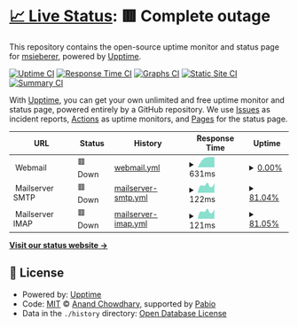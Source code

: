 # [📈 Live Status](https://msieberer.github.io/monitor): <!--live status--> **🟥 Complete outage**

This repository contains the open-source uptime monitor and status page for [msieberer](https://msieberer.github.io/monitor), powered by [Upptime](https://github.com/upptime/upptime).

[![Uptime CI](https://github.com/msieberer/monitor/workflows/Uptime%20CI/badge.svg)](https://github.com/msieberer/monitor/actions?query=workflow%3A%22Uptime+CI%22)
[![Response Time CI](https://github.com/msieberer/monitor/workflows/Response%20Time%20CI/badge.svg)](https://github.com/msieberer/monitor/actions?query=workflow%3A%22Response+Time+CI%22)
[![Graphs CI](https://github.com/msieberer/monitor/workflows/Graphs%20CI/badge.svg)](https://github.com/msieberer/monitor/actions?query=workflow%3A%22Graphs+CI%22)
[![Static Site CI](https://github.com/msieberer/monitor/workflows/Static%20Site%20CI/badge.svg)](https://github.com/msieberer/monitor/actions?query=workflow%3A%22Static+Site+CI%22)
[![Summary CI](https://github.com/msieberer/monitor/workflows/Summary%20CI/badge.svg)](https://github.com/msieberer/monitor/actions?query=workflow%3A%22Summary+CI%22)

With [Upptime](https://upptime.js.org), you can get your own unlimited and free uptime monitor and status page, powered entirely by a GitHub repository. We use [Issues](https://github.com/msieberer/monitor/issues) as incident reports, [Actions](https://github.com/msieberer/monitor/actions) as uptime monitors, and [Pages](https://msieberer.github.io/monitor) for the status page.

<!--start: status pages-->
<!-- This summary is generated by Upptime (https://github.com/upptime/upptime) -->
<!-- Do not edit this manually, your changes will be overwritten -->
<!-- prettier-ignore -->
| URL | Status | History | Response Time | Uptime |
| --- | ------ | ------- | ------------- | ------ |
| <img alt="" src="https://icons.duckduckgo.com/ip3/$mail_server.ico" height="13"> Webmail | 🟥 Down | [webmail.yml](https://github.com/msieberer/monitor/commits/HEAD/history/webmail.yml) | <details><summary><img alt="Response time graph" src="./graphs/webmail/response-time-week.png" height="20"> 631ms</summary><br><a href="https://msieberer.github.io/monitor/history/webmail"><img alt="Response time 611" src="https://img.shields.io/endpoint?url=https%3A%2F%2Fraw.githubusercontent.com%2Fmsieberer%2Fmonitor%2FHEAD%2Fapi%2Fwebmail%2Fresponse-time.json"></a><br><a href="https://msieberer.github.io/monitor/history/webmail"><img alt="24-hour response time 0" src="https://img.shields.io/endpoint?url=https%3A%2F%2Fraw.githubusercontent.com%2Fmsieberer%2Fmonitor%2FHEAD%2Fapi%2Fwebmail%2Fresponse-time-day.json"></a><br><a href="https://msieberer.github.io/monitor/history/webmail"><img alt="7-day response time 631" src="https://img.shields.io/endpoint?url=https%3A%2F%2Fraw.githubusercontent.com%2Fmsieberer%2Fmonitor%2FHEAD%2Fapi%2Fwebmail%2Fresponse-time-week.json"></a><br><a href="https://msieberer.github.io/monitor/history/webmail"><img alt="30-day response time 611" src="https://img.shields.io/endpoint?url=https%3A%2F%2Fraw.githubusercontent.com%2Fmsieberer%2Fmonitor%2FHEAD%2Fapi%2Fwebmail%2Fresponse-time-month.json"></a><br><a href="https://msieberer.github.io/monitor/history/webmail"><img alt="1-year response time 611" src="https://img.shields.io/endpoint?url=https%3A%2F%2Fraw.githubusercontent.com%2Fmsieberer%2Fmonitor%2FHEAD%2Fapi%2Fwebmail%2Fresponse-time-year.json"></a></details> | <details><summary><a href="https://msieberer.github.io/monitor/history/webmail">0.00%</a></summary><a href="https://msieberer.github.io/monitor/history/webmail"><img alt="All-time uptime 0.00%" src="https://img.shields.io/endpoint?url=https%3A%2F%2Fraw.githubusercontent.com%2Fmsieberer%2Fmonitor%2FHEAD%2Fapi%2Fwebmail%2Fuptime.json"></a><br><a href="https://msieberer.github.io/monitor/history/webmail"><img alt="24-hour uptime 0.00%" src="https://img.shields.io/endpoint?url=https%3A%2F%2Fraw.githubusercontent.com%2Fmsieberer%2Fmonitor%2FHEAD%2Fapi%2Fwebmail%2Fuptime-day.json"></a><br><a href="https://msieberer.github.io/monitor/history/webmail"><img alt="7-day uptime 0.00%" src="https://img.shields.io/endpoint?url=https%3A%2F%2Fraw.githubusercontent.com%2Fmsieberer%2Fmonitor%2FHEAD%2Fapi%2Fwebmail%2Fuptime-week.json"></a><br><a href="https://msieberer.github.io/monitor/history/webmail"><img alt="30-day uptime 0.00%" src="https://img.shields.io/endpoint?url=https%3A%2F%2Fraw.githubusercontent.com%2Fmsieberer%2Fmonitor%2FHEAD%2Fapi%2Fwebmail%2Fuptime-month.json"></a><br><a href="https://msieberer.github.io/monitor/history/webmail"><img alt="1-year uptime 0.00%" src="https://img.shields.io/endpoint?url=https%3A%2F%2Fraw.githubusercontent.com%2Fmsieberer%2Fmonitor%2FHEAD%2Fapi%2Fwebmail%2Fuptime-year.json"></a></details>
| <img alt="" src="https://icons.duckduckgo.com/ip3/null.ico" height="13"> Mailserver SMTP | 🟥 Down | [mailserver-smtp.yml](https://github.com/msieberer/monitor/commits/HEAD/history/mailserver-smtp.yml) | <details><summary><img alt="Response time graph" src="./graphs/mailserver-smtp/response-time-week.png" height="20"> 122ms</summary><br><a href="https://msieberer.github.io/monitor/history/mailserver-smtp"><img alt="Response time 144" src="https://img.shields.io/endpoint?url=https%3A%2F%2Fraw.githubusercontent.com%2Fmsieberer%2Fmonitor%2FHEAD%2Fapi%2Fmailserver-smtp%2Fresponse-time.json"></a><br><a href="https://msieberer.github.io/monitor/history/mailserver-smtp"><img alt="24-hour response time 0" src="https://img.shields.io/endpoint?url=https%3A%2F%2Fraw.githubusercontent.com%2Fmsieberer%2Fmonitor%2FHEAD%2Fapi%2Fmailserver-smtp%2Fresponse-time-day.json"></a><br><a href="https://msieberer.github.io/monitor/history/mailserver-smtp"><img alt="7-day response time 122" src="https://img.shields.io/endpoint?url=https%3A%2F%2Fraw.githubusercontent.com%2Fmsieberer%2Fmonitor%2FHEAD%2Fapi%2Fmailserver-smtp%2Fresponse-time-week.json"></a><br><a href="https://msieberer.github.io/monitor/history/mailserver-smtp"><img alt="30-day response time 144" src="https://img.shields.io/endpoint?url=https%3A%2F%2Fraw.githubusercontent.com%2Fmsieberer%2Fmonitor%2FHEAD%2Fapi%2Fmailserver-smtp%2Fresponse-time-month.json"></a><br><a href="https://msieberer.github.io/monitor/history/mailserver-smtp"><img alt="1-year response time 144" src="https://img.shields.io/endpoint?url=https%3A%2F%2Fraw.githubusercontent.com%2Fmsieberer%2Fmonitor%2FHEAD%2Fapi%2Fmailserver-smtp%2Fresponse-time-year.json"></a></details> | <details><summary><a href="https://msieberer.github.io/monitor/history/mailserver-smtp">81.04%</a></summary><a href="https://msieberer.github.io/monitor/history/mailserver-smtp"><img alt="All-time uptime 93.21%" src="https://img.shields.io/endpoint?url=https%3A%2F%2Fraw.githubusercontent.com%2Fmsieberer%2Fmonitor%2FHEAD%2Fapi%2Fmailserver-smtp%2Fuptime.json"></a><br><a href="https://msieberer.github.io/monitor/history/mailserver-smtp"><img alt="24-hour uptime 51.87%" src="https://img.shields.io/endpoint?url=https%3A%2F%2Fraw.githubusercontent.com%2Fmsieberer%2Fmonitor%2FHEAD%2Fapi%2Fmailserver-smtp%2Fuptime-day.json"></a><br><a href="https://msieberer.github.io/monitor/history/mailserver-smtp"><img alt="7-day uptime 81.04%" src="https://img.shields.io/endpoint?url=https%3A%2F%2Fraw.githubusercontent.com%2Fmsieberer%2Fmonitor%2FHEAD%2Fapi%2Fmailserver-smtp%2Fuptime-week.json"></a><br><a href="https://msieberer.github.io/monitor/history/mailserver-smtp"><img alt="30-day uptime 93.21%" src="https://img.shields.io/endpoint?url=https%3A%2F%2Fraw.githubusercontent.com%2Fmsieberer%2Fmonitor%2FHEAD%2Fapi%2Fmailserver-smtp%2Fuptime-month.json"></a><br><a href="https://msieberer.github.io/monitor/history/mailserver-smtp"><img alt="1-year uptime 93.21%" src="https://img.shields.io/endpoint?url=https%3A%2F%2Fraw.githubusercontent.com%2Fmsieberer%2Fmonitor%2FHEAD%2Fapi%2Fmailserver-smtp%2Fuptime-year.json"></a></details>
| <img alt="" src="https://icons.duckduckgo.com/ip3/null.ico" height="13"> Mailserver IMAP | 🟥 Down | [mailserver-imap.yml](https://github.com/msieberer/monitor/commits/HEAD/history/mailserver-imap.yml) | <details><summary><img alt="Response time graph" src="./graphs/mailserver-imap/response-time-week.png" height="20"> 121ms</summary><br><a href="https://msieberer.github.io/monitor/history/mailserver-imap"><img alt="Response time 120" src="https://img.shields.io/endpoint?url=https%3A%2F%2Fraw.githubusercontent.com%2Fmsieberer%2Fmonitor%2FHEAD%2Fapi%2Fmailserver-imap%2Fresponse-time.json"></a><br><a href="https://msieberer.github.io/monitor/history/mailserver-imap"><img alt="24-hour response time 0" src="https://img.shields.io/endpoint?url=https%3A%2F%2Fraw.githubusercontent.com%2Fmsieberer%2Fmonitor%2FHEAD%2Fapi%2Fmailserver-imap%2Fresponse-time-day.json"></a><br><a href="https://msieberer.github.io/monitor/history/mailserver-imap"><img alt="7-day response time 121" src="https://img.shields.io/endpoint?url=https%3A%2F%2Fraw.githubusercontent.com%2Fmsieberer%2Fmonitor%2FHEAD%2Fapi%2Fmailserver-imap%2Fresponse-time-week.json"></a><br><a href="https://msieberer.github.io/monitor/history/mailserver-imap"><img alt="30-day response time 120" src="https://img.shields.io/endpoint?url=https%3A%2F%2Fraw.githubusercontent.com%2Fmsieberer%2Fmonitor%2FHEAD%2Fapi%2Fmailserver-imap%2Fresponse-time-month.json"></a><br><a href="https://msieberer.github.io/monitor/history/mailserver-imap"><img alt="1-year response time 120" src="https://img.shields.io/endpoint?url=https%3A%2F%2Fraw.githubusercontent.com%2Fmsieberer%2Fmonitor%2FHEAD%2Fapi%2Fmailserver-imap%2Fresponse-time-year.json"></a></details> | <details><summary><a href="https://msieberer.github.io/monitor/history/mailserver-imap">81.05%</a></summary><a href="https://msieberer.github.io/monitor/history/mailserver-imap"><img alt="All-time uptime 93.21%" src="https://img.shields.io/endpoint?url=https%3A%2F%2Fraw.githubusercontent.com%2Fmsieberer%2Fmonitor%2FHEAD%2Fapi%2Fmailserver-imap%2Fuptime.json"></a><br><a href="https://msieberer.github.io/monitor/history/mailserver-imap"><img alt="24-hour uptime 51.96%" src="https://img.shields.io/endpoint?url=https%3A%2F%2Fraw.githubusercontent.com%2Fmsieberer%2Fmonitor%2FHEAD%2Fapi%2Fmailserver-imap%2Fuptime-day.json"></a><br><a href="https://msieberer.github.io/monitor/history/mailserver-imap"><img alt="7-day uptime 81.05%" src="https://img.shields.io/endpoint?url=https%3A%2F%2Fraw.githubusercontent.com%2Fmsieberer%2Fmonitor%2FHEAD%2Fapi%2Fmailserver-imap%2Fuptime-week.json"></a><br><a href="https://msieberer.github.io/monitor/history/mailserver-imap"><img alt="30-day uptime 93.21%" src="https://img.shields.io/endpoint?url=https%3A%2F%2Fraw.githubusercontent.com%2Fmsieberer%2Fmonitor%2FHEAD%2Fapi%2Fmailserver-imap%2Fuptime-month.json"></a><br><a href="https://msieberer.github.io/monitor/history/mailserver-imap"><img alt="1-year uptime 93.21%" src="https://img.shields.io/endpoint?url=https%3A%2F%2Fraw.githubusercontent.com%2Fmsieberer%2Fmonitor%2FHEAD%2Fapi%2Fmailserver-imap%2Fuptime-year.json"></a></details>

<!--end: status pages-->

[**Visit our status website →**](https://msieberer.github.io/monitor)

## 📄 License

- Powered by: [Upptime](https://github.com/upptime/upptime)
- Code: [MIT](./LICENSE) © [Anand Chowdhary](https://anandchowdhary.com), supported by [Pabio](https://pabio.com)
- Data in the `./history` directory: [Open Database License](https://opendatacommons.org/licenses/odbl/1-0/)
